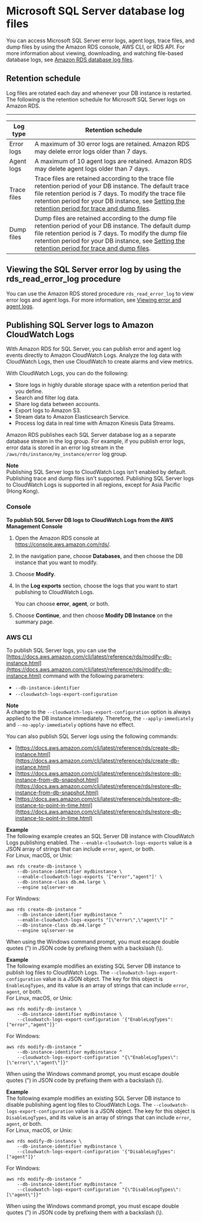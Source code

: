 # Microsoft SQL Server database log files<a name="USER_LogAccess.Concepts.SQLServer"></a>

You can access Microsoft SQL Server error logs, agent logs, trace files, and dump files by using the Amazon RDS console, AWS CLI, or RDS API\. For more information about viewing, downloading, and watching file\-based database logs, see [Amazon RDS database log files](USER_LogAccess.md)\. 

## Retention schedule<a name="USER_LogAccess.Concepts.SQLServer.Retention"></a>

Log files are rotated each day and whenever your DB instance is restarted\. The following is the retention schedule for Microsoft SQL Server logs on Amazon RDS\. 


****  

| Log type | Retention schedule | 
| --- | --- | 
|  Error logs  |  A maximum of 30 error logs are retained\. Amazon RDS may delete error logs older than 7 days\.    | 
|  Agent logs  |  A maximum of 10 agent logs are retained\. Amazon RDS may delete agent logs older than 7 days\.    | 
|  Trace files  |  Trace files are retained according to the trace file retention period of your DB instance\. The default trace file retention period is 7 days\. To modify the trace file retention period for your DB instance, see [Setting the retention period for trace and dump files](Appendix.SQLServer.CommonDBATasks.TraceFiles.md#Appendix.SQLServer.CommonDBATasks.TraceFiles.PurgeTraceFiles)\.   | 
|  Dump files  |  Dump files are retained according to the dump file retention period of your DB instance\. The default dump file retention period is 7 days\. To modify the dump file retention period for your DB instance, see [Setting the retention period for trace and dump files](Appendix.SQLServer.CommonDBATasks.TraceFiles.md#Appendix.SQLServer.CommonDBATasks.TraceFiles.PurgeTraceFiles)\.   | 

## Viewing the SQL Server error log by using the rds\_read\_error\_log procedure<a name="USER_LogAccess.Concepts.SQLServer.Proc"></a>

You can use the Amazon RDS stored procedure `rds_read_error_log` to view error logs and agent logs\. For more information, see [Viewing error and agent logs](Appendix.SQLServer.CommonDBATasks.Logs.md#Appendix.SQLServer.CommonDBATasks.Logs.SP)\. 

## Publishing SQL Server logs to Amazon CloudWatch Logs<a name="USER_LogAccess.SQLServer.PublishtoCloudWatchLogs"></a>

With Amazon RDS for SQL Server, you can publish error and agent log events directly to Amazon CloudWatch Logs\. Analyze the log data with CloudWatch Logs, then use CloudWatch to create alarms and view metrics\.

With CloudWatch Logs, you can do the following:
+ Store logs in highly durable storage space with a retention period that you define\.
+ Search and filter log data\.
+ Share log data between accounts\.
+ Export logs to Amazon S3\.
+ Stream data to Amazon Elasticsearch Service\.
+ Process log data in real time with Amazon Kinesis Data Streams\.

 Amazon RDS publishes each SQL Server database log as a separate database stream in the log group\. For example, if you publish error logs, error data is stored in an error log stream in the `/aws/rds/instance/my_instance/error` log group\. 

**Note**  
Publishing SQL Server logs to CloudWatch Logs isn't enabled by default\. Publishing trace and dump files isn't supported\. Publishing SQL Server logs to CloudWatch Logs is supported in all regions, except for Asia Pacific \(Hong Kong\)\.

### Console<a name="USER_LogAccess.SQLServer.PublishtoCloudWatchLogs.console"></a>

**To publish SQL Server DB logs to CloudWatch Logs from the AWS Management Console**

1. Open the Amazon RDS console at [https://console\.aws\.amazon\.com/rds/](https://console.aws.amazon.com/rds/)\.

1. In the navigation pane, choose **Databases**, and then choose the DB instance that you want to modify\.

1. Choose **Modify**\.

1. In the **Log exports** section, choose the logs that you want to start publishing to CloudWatch Logs\.

   You can choose **error**, **agent**, or both\.

1. Choose **Continue**, and then choose **Modify DB Instance** on the summary page\.

### AWS CLI<a name="USER_LogAccess.SQLServer.PublishtoCloudWatchLogs.CLI"></a>

To publish SQL Server logs, you can use the [https://docs.aws.amazon.com/cli/latest/reference/rds/modify-db-instance.html](https://docs.aws.amazon.com/cli/latest/reference/rds/modify-db-instance.html) command with the following parameters: 
+ `--db-instance-identifier`
+ `--cloudwatch-logs-export-configuration`

**Note**  
A change to the `--cloudwatch-logs-export-configuration` option is always applied to the DB instance immediately\. Therefore, the `--apply-immediately` and `--no-apply-immediately` options have no effect\.

You can also publish SQL Server logs using the following commands: 
+ [https://docs.aws.amazon.com/cli/latest/reference/rds/create-db-instance.html](https://docs.aws.amazon.com/cli/latest/reference/rds/create-db-instance.html)
+ [https://docs.aws.amazon.com/cli/latest/reference/rds/restore-db-instance-from-db-snapshot.html](https://docs.aws.amazon.com/cli/latest/reference/rds/restore-db-instance-from-db-snapshot.html)
+ [https://docs.aws.amazon.com/cli/latest/reference/rds/restore-db-instance-to-point-in-time.html](https://docs.aws.amazon.com/cli/latest/reference/rds/restore-db-instance-to-point-in-time.html)

**Example**  
The following example creates an SQL Server DB instance with CloudWatch Logs publishing enabled\. The `--enable-cloudwatch-logs-exports` value is a JSON array of strings that can include `error`, `agent`, or both\.  
For Linux, macOS, or Unix:  

```
aws rds create-db-instance \
    --db-instance-identifier mydbinstance \
    --enable-cloudwatch-logs-exports '["error","agent"]' \
    --db-instance-class db.m4.large \
    --engine sqlserver-se
```
For Windows:  

```
aws rds create-db-instance ^
    --db-instance-identifier mydbinstance ^
    --enable-cloudwatch-logs-exports "[\"error\",\"agent\"]" ^
    --db-instance-class db.m4.large ^
    --engine sqlserver-se
```
When using the Windows command prompt, you must escape double quotes \("\) in JSON code by prefixing them with a backslash \(\\\)\.

**Example**  
The following example modifies an existing SQL Server DB instance to publish log files to CloudWatch Logs\. The `--cloudwatch-logs-export-configuration` value is a JSON object\. The key for this object is `EnableLogTypes`, and its value is an array of strings that can include `error`, `agent`, or both\.  
For Linux, macOS, or Unix:  

```
aws rds modify-db-instance \
    --db-instance-identifier mydbinstance \
    --cloudwatch-logs-export-configuration '{"EnableLogTypes":["error","agent"]}'
```
For Windows:  

```
aws rds modify-db-instance ^
    --db-instance-identifier mydbinstance ^
    --cloudwatch-logs-export-configuration "{\"EnableLogTypes\":[\"error\",\"agent\"]}"
```
When using the Windows command prompt, you must escape double quotes \("\) in JSON code by prefixing them with a backslash \(\\\)\.

**Example**  
The following example modifies an existing SQL Server DB instance to disable publishing agent log files to CloudWatch Logs\. The `--cloudwatch-logs-export-configuration` value is a JSON object\. The key for this object is `DisableLogTypes`, and its value is an array of strings that can include `error`, `agent`, or both\.  
For Linux, macOS, or Unix:  

```
aws rds modify-db-instance \
    --db-instance-identifier mydbinstance \
    --cloudwatch-logs-export-configuration '{"DisableLogTypes":["agent"]}'
```
For Windows:  

```
aws rds modify-db-instance ^
    --db-instance-identifier mydbinstance ^
    --cloudwatch-logs-export-configuration "{\"DisableLogTypes\":[\"agent\"]}"
```
When using the Windows command prompt, you must escape double quotes \("\) in JSON code by prefixing them with a backslash \(\\\)\.